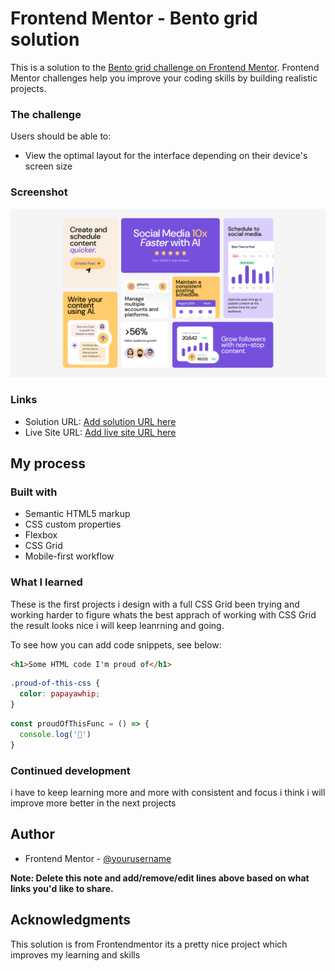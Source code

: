 # Frontend Mentor - Bento grid solution

This is a solution to the [Bento grid challenge on Frontend Mentor](https://www.frontendmentor.io/challenges/bento-grid-RMydElrlOj). Frontend Mentor challenges help you improve your coding skills by building realistic projects. 


### The challenge

Users should be able to:

- View the optimal layout for the interface depending on their device's screen size

### Screenshot

![](./design/Screenshot%202024-09-20%20at%2012-11-22%20Frontend%20Mentor%20Bento%20grid.png)


### Links

- Solution URL: [Add solution URL here](https://your-solution-url.com)
- Live Site URL: [Add live site URL here](https://your-live-site-url.com)

## My process

### Built with

- Semantic HTML5 markup
- CSS custom properties
- Flexbox
- CSS Grid
- Mobile-first workflow


### What I learned

These is the first projects i design with a full CSS Grid been trying and working harder to figure whats the best apprach of working with CSS Grid the result looks nice i will keep leanrning and going.


To see how you can add code snippets, see below:

```html
<h1>Some HTML code I'm proud of</h1>
```
```css
.proud-of-this-css {
  color: papayawhip;
}
```
```js
const proudOfThisFunc = () => {
  console.log('🎉')
}
```

### Continued development

i have to keep learning more and more with consistent and focus i think i will improve more better in the next projects

## Author

- Frontend Mentor - [@yourusername](https://www.frontendmentor.io/profile/ajibona)

**Note: Delete this note and add/remove/edit lines above based on what links you'd like to share.**

## Acknowledgments

This solution is from Frontendmentor its a pretty nice project which improves my learning and skills

